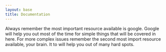 ```yaml
---
layout: base
title: Documentation
---
```


Always remember the most important resource available is google. Google will help you out most of the time for simple things that will be covered in here. For more complex issues remember the second most import resource available, your brain. It to will help you out of many hard spots.